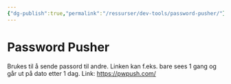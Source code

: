 ```yaml
---
{"dg-publish":true,"permalink":"/ressurser/dev-tools/password-pusher/"}
---
```


# Password Pusher
Brukes til å sende passord til andre. Linken kan f.eks. bare sees 1 gang og går ut på dato etter 1 dag. 
Link: https://pwpush.com/